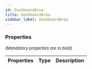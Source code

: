 ```yaml
---
id: DashboardArea
title: DashboardArea
sidebar_label: DashboardArea
---
```




### Properties

<font size="2"><i>(Mandatory properties are in bold)</i></font>

| Properties | Type | Description |
| --------- | ---- | ----------- |
